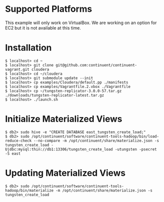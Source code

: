 # Supported Platforms

This example will only work on VirtualBox. We are working on an option for EC2 but it is not available at this time.

# Installation

    $ localhost> cd ~
    $ localhost> git clone git@github.com:continuent/continuent-vagrant.git cloudera
    $ localhost> cd ~/cloudera
    $ localhost> git submodule update --init
    $ localhost> cp examples/Cloudera/default.pp ./manifests
    $ localhost> cp examples/Vagrantfile.2.vbox ./Vagrantfile
    $ localhost> cp ~/tungsten-replicator-3.0.0-57.tar.gz ./downloads/tungsten-replicator-latest.tar.gz
    $ localhost> ./launch.sh

# Initialize Materialized Views

    $ db2> sudo hive -e "CREATE DATABASE east_tungsten_create_load;"
    $ db2> sudo /opt/continuent/software/continuent-tools-hadoop/bin/load-reduce-check --no-compare -m /opt/continuent/share/materialize.json -s tungsten_create_load -Ujdbc:mysql:thin://db1:13306/tungsten_create_load -utungsten -psecret -S east

# Updating Materialized Views

    $ db2> sudo /opt/continuent/software/continuent-tools-hadoop/bin/materialize -m /opt/continuent/share/materialize.json -s tungsten_create_load

